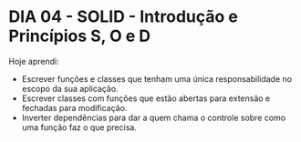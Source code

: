 # DIA 04 - SOLID - Introdução e Princípios S, O e D

Hoje aprendi:

- Escrever funções e classes que tenham uma única responsabilidade no escopo da sua aplicação.
- Escrever classes com funções que estão abertas para extensão e fechadas para modificação.
- Inverter dependências para dar a quem chama o controle sobre como uma função faz o que precisa.
